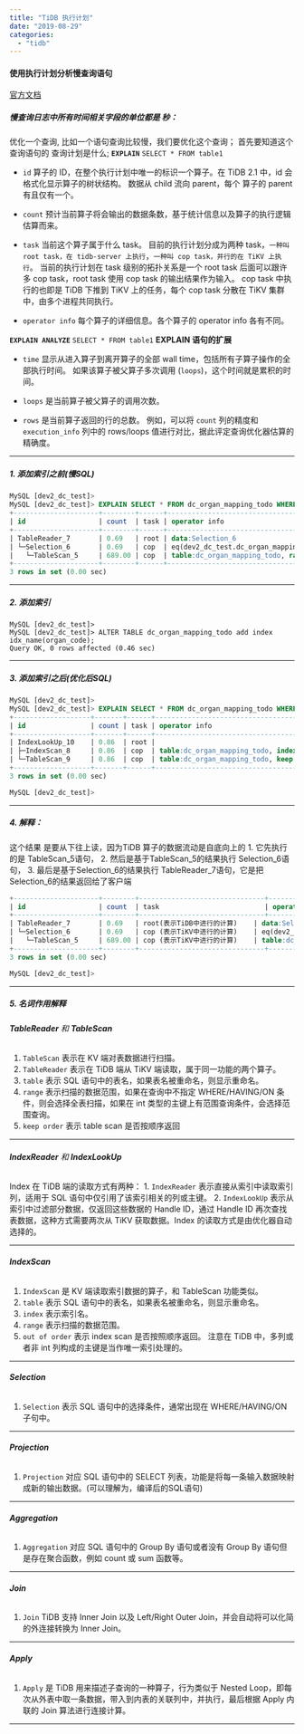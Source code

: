 ```yaml
---
title: "TiDB 执行计划"
date: "2019-08-29"
categories: 
  - "tidb"
---
```


#### 使用执行计划分析慢查询语句

[官方文档](https://pingcap.com/docs-cn/v3.0/reference/performance/understanding-the-query-execution-plan/ "官方文档")

##### 慢查询日志中所有时间相关字段的单位都是 秒：

优化一个查询, 比如一个语句查询比较慢，我们要优化这个查询； 首先要知道这个查询语句的 查询计划是什么; **`EXPLAIN`** `SELECT * FROM table1`

- `id` 算子的 ID，在整个执行计划中唯一的标识一个算子。在 TiDB 2.1 中，id 会格式化显示算子的树状结构。 数据从 child 流向 parent，每个 算子的 parent 有且仅有一个。
    
- `count` 预计当前算子将会输出的数据条数，基于统计信息以及算子的执行逻辑估算而来。
    
- `task` 当前这个算子属于什么 task。 目前的执行计划分成为两种 task，`一种叫 root task，在 tidb-server 上执行`，`一种叫 cop task，并行的在 TiKV 上执行`。 当前的执行计划在 task 级别的拓扑关系是一个 root task 后面可以跟许多 cop task，root task 使用 cop task 的输出结果作为输入。 cop task 中执行的也即是 TiDB 下推到 TiKV 上的任务，每个 cop task 分散在 TiKV 集群中，由多个进程共同执行。
    
- `operator info` 每个算子的详细信息。各个算子的 operator info 各有不同。
    

**`EXPLAIN ANALYZE`** `SELECT * FROM table1` **EXPLAIN 语句的扩展**

- `time` 显示从进入算子到离开算子的全部 wall time，包括所有子算子操作的全部执行时间。 如果该算子被父算子多次调用 (`loops`)，这个时间就是累积的时间。
    
- `loops` 是当前算子被父算子的调用次数。
    
- `rows` 是当前算子返回的行的总数。 例如，可以将 `count` 列的精度和 `execution_info` 列中的 rows/loops 值进行对比，据此评定查询优化器估算的精确度。
    

* * *

##### 1\. 添加索引之前(慢SQL)

```sql
MySQL [dev2_dc_test]>
MySQL [dev2_dc_test]> EXPLAIN SELECT * FROM dc_organ_mapping_todo WHERE organ_code = 'C0001';
+---------------------+--------+------+--------------------------------------------------------------------------------+
| id                  | count  | task | operator info                                                                  |
+---------------------+--------+------+--------------------------------------------------------------------------------+
| TableReader_7       | 0.69   | root | data:Selection_6                                                               |
| └─Selection_6       | 0.69   | cop  | eq(dev2_dc_test.dc_organ_mapping_todo.organ_code, "C0001")                     |
|   └─TableScan_5     | 689.00 | cop  | table:dc_organ_mapping_todo, range:[-inf,+inf], keep order:false, stats:pseudo |
+---------------------+--------+------+--------------------------------------------------------------------------------+
3 rows in set (0.00 sec)
```

* * *

##### 2\. 添加索引

```
MySQL [dev2_dc_test]>
MySQL [dev2_dc_test]> ALTER TABLE dc_organ_mapping_todo add index idx_name(organ_code);
Query OK, 0 rows affected (0.46 sec)
```

* * *

##### 3\. 添加索引之后(优化后SQL)

```sql
MySQL [dev2_dc_test]>
MySQL [dev2_dc_test]> EXPLAIN SELECT * FROM dc_organ_mapping_todo WHERE organ_code = 'C0001';
+-------------------+-------+------+--------------------------------------------------------------------------------------------------------+
| id                | count | task | operator info                                                                                          |
+-------------------+-------+------+--------------------------------------------------------------------------------------------------------+
| IndexLookUp_10    | 0.86  | root |                                                                                                        |
| ├─IndexScan_8     | 0.86  | cop  | table:dc_organ_mapping_todo, index:organ_code, range:["C0001","C0001"], keep order:false, stats:pseudo |
| └─TableScan_9     | 0.86  | cop  | table:dc_organ_mapping_todo, keep order:false, stats:pseudo                                            |
+-------------------+-------+------+--------------------------------------------------------------------------------------------------------+
3 rows in set (0.00 sec)

MySQL [dev2_dc_test]>
```

* * *

##### 4\. 解释：

这个结果 是要从下往上读，因为TiDB 算子的数据流动是自底向上的 1. 它先执行的是 TableScan\_5语句， 2. 然后是基于TableScan\_5的结果执行 Selection\_6语句， 3. 最后是基于Selection\_6的结果执行 TableReader\_7语句，它是把Selection\_6的结果返回给了客户端

```sql
+---------------------+--------+-------------------------------+---------------------------------------------------------------------------------------------------------------------------------------------------------------------------+
| id                  | count  | task                          | operator info                                                                                                                                                             |
+---------------------+--------+-------------------------------+---------------------------------------------------------------------------------------------------------------------------------------------------------------------------+
| TableReader_7       | 0.69   | root(表示TiDB中进行的计算)    | data:Selection_6                                                                                                                                                          |
| └─Selection_6       | 0.69   | cop (表示TiKV中进行的计算)    | eq(dev2_dc_test.dc_organ_mapping_todo.organ_code, "C0001")                                                                                                                |
|   └─TableScan_5     | 689.00 | cop (表示TiKV中进行的计算)    | table:dc_organ_mapping_todo(表示对哪个表进行扫描), range:[-inf,+inf](表示扫描的范围是 全表扫), keep order:false(表示不需要向上层保持一定的顺序), stats:pseudo             |
+---------------------+--------+-------------------------------+---------------------------------------------------------------------------------------------------------------------------------------------------------------------------+
3 rows in set (0.00 sec)

MySQL [dev2_dc_test]>
```

* * *

##### 5\. **名词作用解释**

###### **TableReader** 和 **TableScan**

1. `TableScan` 表示在 KV 端对表数据进行扫描。
2. `TableReader` 表示在 TiDB 端从 TiKV 端读取，属于同一功能的两个算子。
3. `table` 表示 SQL 语句中的表名，如果表名被重命名，则显示重命名。
4. `range` 表示扫描的数据范围，如果在查询中不指定 WHERE/HAVING/ON 条件，则会选择全表扫描，如果在 int 类型的主键上有范围查询条件，会选择范围查询。
5. `keep order` 表示 table scan 是否按顺序返回

* * *

###### **IndexReader** 和 **IndexLookUp**

Index 在 TiDB 端的读取方式有两种： 1. `IndexReader` 表示直接从索引中读取索引列，适用于 SQL 语句中仅引用了该索引相关的列或主键。 2. `IndexLookUp` 表示从索引中过滤部分数据，仅返回这些数据的 Handle ID，通过 Handle ID 再次查找表数据，这种方式需要两次从 TiKV 获取数据。Index 的读取方式是由优化器自动选择的。

* * *

###### **IndexScan**

1. `IndexScan` 是 KV 端读取索引数据的算子，和 TableScan 功能类似。
2. `table` 表示 SQL 语句中的表名，如果表名被重命名，则显示重命名。
3. `index` 表示索引名。
4. `range` 表示扫描的数据范围。
5. `out of order` 表示 index scan 是否按照顺序返回。 注意在 TiDB 中，多列或者非 int 列构成的主键是当作唯一索引处理的。

* * *

###### **Selection**

1. `Selection` 表示 SQL 语句中的选择条件，通常出现在 WHERE/HAVING/ON 子句中。

* * *

###### **Projection**

1. `Projection` 对应 SQL 语句中的 SELECT 列表，功能是将每一条输入数据映射成新的输出数据。(可以理解为，编译后的SQL语句)

* * *

###### **Aggregation**

1. `Aggregation` 对应 SQL 语句中的 Group By 语句或者没有 Group By 语句但是存在聚合函数，例如 count 或 sum 函数等。

* * *

###### **Join**

1. `Join` TiDB 支持 Inner Join 以及 Left/Right Outer Join，并会自动将可以化简的外连接转换为 Inner Join。

* * *

###### **Apply**

1. `Apply` 是 TiDB 用来描述子查询的一种算子，行为类似于 Nested Loop，即每次从外表中取一条数据，带入到内表的关联列中，并执行，最后根据 Apply 内联的 Join 算法进行连接计算。

* * *
